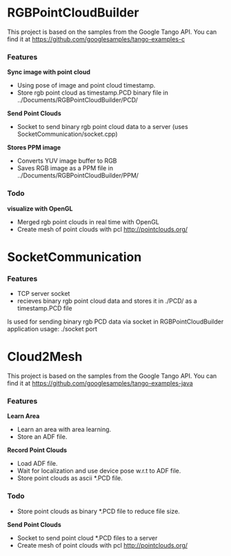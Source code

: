 # RGBPointCloudBuilder

This project is based on the samples from the Google Tango API. You can find it at https://github.com/googlesamples/tango-examples-c

### Features
**Sync image with point cloud**
- Using pose of image and point cloud timestamp.
- Store rgb point cloud as timestamp.PCD binary file in ../Documents/RGBPointCloudBuilder/PCD/

**Send Point Clouds**
- Socket to send binary rgb point cloud data to a server (uses SocketCommunication/socket.cpp)

**Stores PPM image**
- Converts YUV image buffer to RGB
- Saves RGB image as a PPM file in ../Documents/RGBPointCloudBuilder/PPM/

### Todo
**visualize with OpenGL**
- Merged rgb point clouds in real time with OpenGL
- Create mesh of point clouds with pcl http://pointclouds.org/

# SocketCommunication

### Features
- TCP server socket
- recieves binary rgb point cloud data and stores it in ./PCD/ as a timestamp.PCD file

Is used for sending binary rgb PCD data via socket in RGBPointCloudBuilder application
usage: ./socket port

# Cloud2Mesh

This project is based on the samples from the Google Tango API. You can find it at https://github.com/googlesamples/tango-examples-java

### Features
**Learn Area**
- Learn an area with area learning.
- Store an ADF file.

**Record Point Clouds**
- Load ADF file.
- Wait for localization and use device pose w.r.t to ADF file.
- Store point clouds as ascii *.PCD file.

### Todo
- Store point clouds as binary *.PCD file to reduce file size.

**Send Point Clouds**
- Socket to send point cloud *.PCD files to a server
- Create mesh of point clouds with pcl http://pointclouds.org/
